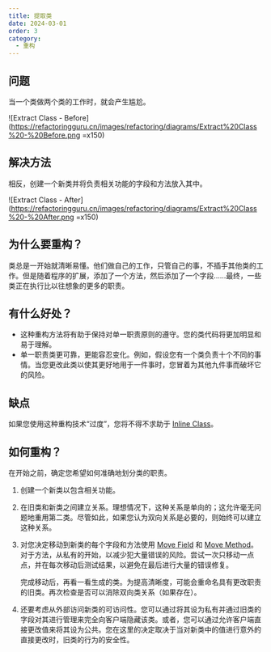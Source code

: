 ```yaml
---
title: 提取类
date: 2024-03-01
order: 3
category:
  - 重构
---
```


## 问题

当一个类做两个类的工作时，就会产生尴尬。

![Extract Class - Before](https://refactoringguru.cn/images/refactoring/diagrams/Extract%20Class%20-%20Before.png =x150)

## 解决方法

相反，创建一个新类并将负责相关功能的字段和方法放入其中。

![Extract Class - After](https://refactoringguru.cn/images/refactoring/diagrams/Extract%20Class%20-%20After.png =x150)

## 为什么要重构？

类总是一开始就清晰易懂。他们做自己的工作，只管自己的事，不插手其他类的工作。但是随着程序的扩展，添加了一个方法，然后添加了一个字段……最终，一些类正在执行比以往想象的更多的职责。

## 有什么好处？

* 这种重构方法将有助于保持对单一职责原则的遵守。您的类代码将更加明显和易于理解。
* 单一职责类更可靠，更能容忍变化。例如，假设您有一个类负责十个不同的事情。当您更改此类以使其更好地用于一件事时，您冒着为其他九件事而破坏它的风险。

## 缺点

如果您使用这种重构技术“过度”，您将不得不求助于 [Inline Class](inline-class.md)。

## 如何重构？

在开始之前，确定您希望如何准确地划分类的职责。

1. 创建一个新类以包含相关功能。
2. 在旧类和新类之间建立关系。理想情况下，这种关系是单向的；这允许毫无问题地重用第二类。尽管如此，如果您认为双向关系是必要的，则始终可以建立这种关系。
3. 对您决定移动到新类的每个字段和方法使用 [Move Field](move-field.md) 和 [Move Method](move-method.md)。对于方法，从私有的开始，以减少犯大量错误的风险。尝试一次只移动一点点，并在每次移动后测试结果，以避免在最后进行大量的错误修复。

    完成移动后，再看一看生成的类。为提高清晰度，可能会重命名具有更改职责的旧类。再次检查是否可以消除双向类关系（如果存在）。

4. 还要考虑从外部访问新类的可访问性。您可以通过将其设为私有并通过旧类的字段对其进行管理来完全向客户端隐藏该类。或者，您可以通过允许客户端直接更改值来将其设为公共。您在这里的决定取决于当对新类中的值进行意外的直接更改时，旧类的行为的安全性。